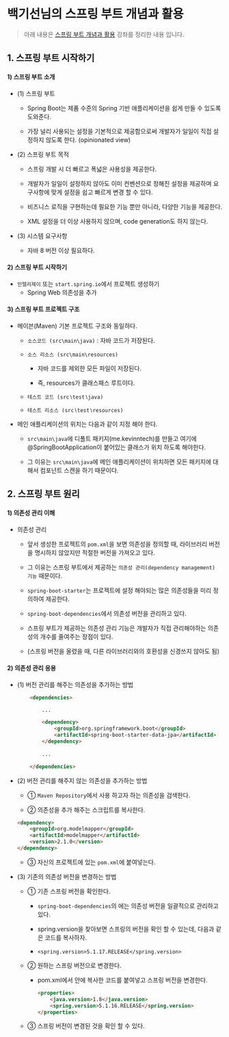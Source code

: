 # 백기선님의 스프링 부트 개념과 활용
> 아래 내용은 [스프링 부트 개념과 활용](https://www.inflearn.com/course/%EC%8A%A4%ED%94%84%EB%A7%81%EB%B6%80%ED%8A%B8 "스프링 부트 개념과 활용") 강좌를 정리한 내용 입니다.

## 1. 스프링 부트 시작하기

#### 1) 스프링 부트 소개

* (1) 스프링 부트

    * Spring Boot는 제품 수준의 Spring 기반 애플리케이션을 쉽게 만들 수 있도록 도와준다.

    * 가장 널리 사용되는 설정을 기본적으로 제공함으로써 개발자가 일일이 직접 설정하지 않도록 한다. (opinionated view)

* (2) 스프링 부트 목적

    * 스프링 개발 시 더 빠르고 폭넓은 사용성을 제공한다.

    * 개발자가 일일이 설정하지 않아도 이미 컨벤션으로 정해진 설정을 제공하며 요구사항에 맞게 설정을 쉽고 빠르게 변경 할 수 있다.

    * 비즈니스 로직을 구현하는데 필요한 기능 뿐만 아니라, 다양한 기능을 제공한다.

    * XML 설정을 더 이상 사용하지 않으며, code generation도 하지 않는다.

* (3) 시스템 요구사항

    * 자바 8 버전 이상 필요하다.
    
#### 2) 스프링 부트 시작하기

* `인텔리제이` 또는 `start.spring.io`에서 프로젝트 생성하기
    * Spring Web 의존성을 추가

#### 3) 스프링 부트 프로젝트 구조
        
* 메이븐(Maven) 기본 프로젝트 구조와 동일하다.

    * `소스코드 (src\main\java)` : 자바 코드가 저장된다.

    * `소스 리소스 (src\main\resources)`
    
        * 자바 코드를 제외한 모든 파일이 저장된다. 
        
        * 즉, resources가 클래스패스 루트이다.
        
    * `테스트 코드 (src∖test∖java)`
    
    * `테스트 리소스 (src∖test∖resources)`

* 메인 애플리케이션의 위치는 다음과 같이 지정 해야 한다.

    * `src\main\java`에 디폴트 패키지(me.kevinntech)를 만들고 여기에 @SpringBootApplication이 붙어있는 클래스가 위치 하도록 해야한다.
    
    * 그 이유는 `src\main\java`에 메인 애플리케이션이 위치하면 모든 패키지에 대해서 컴포넌트 스캔을 하기 때문이다.
    
## 2. 스프링 부트 원리

#### 1) 의존성 관리 이해

* 의존성 관리

    * 앞서 생성한 프로젝트의 `pom.xml`을 보면 의존성을 정의할 때, 라이브러리 버전을 명시하지 않았지만 적절한 버전을 가져오고 있다.

    * 그 이유는 스프링 부트에서 제공하는 `의존성 관리(dependency management) 기능` 때문이다.
   
    * `spring-boot-starter`는 프로젝트에 설정 해야되는 많은 의존성들을 미리 정의하여 제공한다.
   
    * `spring-boot-dependencies`에서 의존성 버전을 관리하고 있다.
   
    * 스프링 부트가 제공하는 의존성 관리 기능은 개발자가 직접 관리해야하는 의존성의 개수를 줄여주는 장점이 있다.
    
    * (스프링 버전을 올렸을 때, 다른 라이브러리와의 호환성을 신경쓰지 않아도 됨)
    
#### 2) 의존성 관리 응용

* (1) 버전 관리를 해주는 의존성을 추가하는 방법

    ```html
        <dependencies>
  
            ...
    
            <dependency>
                <groupId>org.springframework.boot</groupId>
                <artifactId>spring-boot-starter-data-jpa</artifactId>
            </dependency>
            
            ...
  
        </dependencies>
    ```

* (2) 버전 관리를 해주지 않는 의존성을 추가하는 방법

    * ① `Maven Repository`에서 사용 하고자 하는 의존성을 검색한다.

    * ② 의존성을 추가 해주는 스크립트를 복사한다.

    ```html
    <dependency>
        <groupId>org.modelmapper</groupId>
        <artifactId>modelmapper</artifactId>
        <version>2.1.0</version>
    </dependency>
    ```
  
    * ③ 자신의 프로젝트에 있는 `pom.xml`에 붙여넣는다.

* (3) 기존의 의존성 버전을 변경하는 방법

    * ① 기존 스프링 버전을 확인한다.
    
        * `spring-boot-dependencies`의 <properties>에는 의존성 버전을 일괄적으로 관리하고 있다. 

        * spring.version을 찾아보면 스프링의 버전을 확인 할 수 있는데, 다음과 같은 코드를 복사하자.

        * `<spring.version>5.1.17.RELEASE</spring.version>`

    * ② 원하는 스프링 버전으로 변경한다.
    
        * pom.xml에서 <properties></properties> 안에 복사한 코드를 붙여넣고 스프링 버전을 변경한다.

            ```html
            <properties>
                <java.version>1.8</java.version>
                <spring.version>5.1.16.RELEASE</spring.version>
            </properties>
            ```
          
    * ③ 스프링 버전이 변경된 것을 확인 할 수 있다.


    